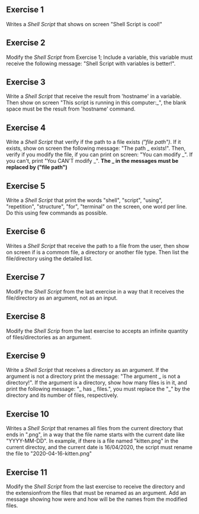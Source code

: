 ## __Exercise 1__
Writes a _Shell Script_ that shows on screen "Shell Script is cool!"

## __Exercise 2__
Modify the _Shell Script_ from Exercise 1; Include a variable, this variable must receive the following message: "Shell Script with variables is better!".

## __Exercise 3__
Write a _Shell Script_ that receive the result from 'hostname' in a variable. Then show on screen "This script is running in this computer:_", the blank space must be the result from 'hostname' command.

## __Exercise 4__
Write a _Shell Script_ that verify if the path to a file exists _("file path")_. If it exists, show on screen the following message: "The path _ exists!". Then, verify if you modify the file, if you can print on screen: "You can modify _". If you can't, print "You CAN'T modify _". **The _ in the messages must be replaced by ("file path")**

## __Exercise 5__
Write a _Shell Script_ that print the words "shell", "script", "using", "repetition", "structure", "for", "terminal" on the screen, one word per line. Do this using few commands as possible.

## __Exercise 6__
Writes a _Shell Script_ that receive the path to a file from the user, then show on screen if is a commom file, a directory or another file type. Then list the file/directory using the detailed list.

## __Exercise 7__
Modify the _Shell Script_ from the last exercise in a way that it receives the file/directory as an argument, not as an input.

## __Exercise 8__
Modify the _Shell Scrip_ from the last exercise to accepts an infinite quantity of files/directories as an argument.

## __Exercise 9__
Write a _Shell Script_ that receives a directory as an argument. If the argument is not a directory print the message: "The argument _ is not a directory!". If the argument is a directory, show how many files is in it, and print the following message: "_ has _ files.", you must replace the "_" by the directory and its number of files, respectively.

## __Exercise 10__
Writes a _Shell Script_ that renames all files from the current directory that ends in ".png", in a way that the file name starts with the current date like "YYYY-MM-DD". In example, if there is a file named "kitten.png" in the current directoy, and the current date is 16/04/2020, the script must rename the file to "2020-04-16-kitten.png"

## __Exercise 11__
Modify the _Shell Script_ from the last exercise to receive the directory and the extensionfrom the files that must be renamed as an argument. Add an message showing how were and how will be the names from the modified files.

